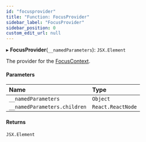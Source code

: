 ```yaml
---
id: "focusprovider"
title: "Function: FocusProvider"
sidebar_label: "FocusProvider"
sidebar_position: 0
custom_edit_url: null
---
```


▸ **FocusProvider**(`__namedParameters`): `JSX.Element`

The provider for the [FocusContext](../variables/focuscontext.md).

#### Parameters

| Name | Type |
| :------ | :------ |
| `__namedParameters` | `Object` |
| `__namedParameters.children` | `React.ReactNode` |

#### Returns

`JSX.Element`

